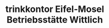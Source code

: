 ---
title: "trinkkontor Eifel-Mosel Betriebsstätte Wittlich"
url: /wittlich/trinkkontor-eifel-mosel-betriebsstaette-wittlich/
shop: Getränke
---